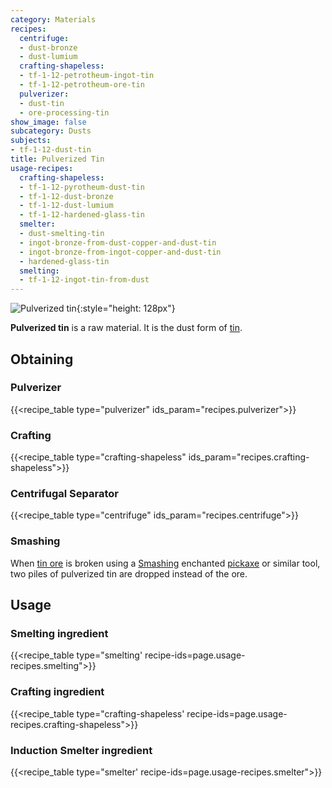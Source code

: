 ```yaml
---
category: Materials
recipes:
  centrifuge:
  - dust-bronze
  - dust-lumium
  crafting-shapeless:
  - tf-1-12-petrotheum-ingot-tin
  - tf-1-12-petrotheum-ore-tin
  pulverizer:
  - dust-tin
  - ore-processing-tin
show_image: false
subcategory: Dusts
subjects:
- tf-1-12-dust-tin
title: Pulverized Tin
usage-recipes:
  crafting-shapeless:
  - tf-1-12-pyrotheum-dust-tin
  - tf-1-12-dust-bronze
  - tf-1-12-dust-lumium
  - tf-1-12-hardened-glass-tin
  smelter:
  - dust-smelting-tin
  - ingot-bronze-from-dust-copper-and-dust-tin
  - ingot-bronze-from-ingot-copper-and-dust-tin
  - hardened-glass-tin
  smelting:
  - tf-1-12-ingot-tin-from-dust
---
```


![Pulverized tin](/images/docs/1.12/thermal-foundation/dust-tin.png){:style="height: 128px"}


**Pulverized tin** is a raw material. It is the dust form of
[tin](../tin-ingot/).


Obtaining
---------

### Pulverizer
{{<recipe_table type="pulverizer" ids_param="recipes.pulverizer">}}

### Crafting
{{<recipe_table type="crafting-shapeless" ids_param="recipes.crafting-shapeless">}}

### Centrifugal Separator
{{<recipe_table type="centrifuge" ids_param="recipes.centrifuge">}}

### Smashing
When [tin ore](../tin-ore/) is broken using a
[Smashing](../../cofh-core/smashing/) enchanted
[pickaxe](https://minecraft.gamepedia.com/Pickaxe) or similar tool, two piles of
pulverized tin are dropped instead of the ore.


Usage
-----

### Smelting ingredient
{{<recipe_table type="smelting' recipe-ids=page.usage-recipes.smelting">}}

### Crafting ingredient
{{<recipe_table type="crafting-shapeless' recipe-ids=page.usage-recipes.crafting-shapeless">}}

### Induction Smelter ingredient
{{<recipe_table type="smelter' recipe-ids=page.usage-recipes.smelter">}}
